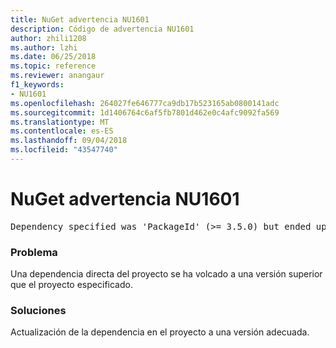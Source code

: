 ```yaml
---
title: NuGet advertencia NU1601
description: Código de advertencia NU1601
author: zhili1208
ms.author: lzhi
ms.date: 06/25/2018
ms.topic: reference
ms.reviewer: anangaur
f1_keywords:
- NU1601
ms.openlocfilehash: 264027fe646777ca9db17b523165ab0800141adc
ms.sourcegitcommit: 1d1406764c6af5fb7801d462e0c4afc9092fa569
ms.translationtype: MT
ms.contentlocale: es-ES
ms.lasthandoff: 09/04/2018
ms.locfileid: "43547740"
---
```

# <a name="nuget-warning-nu1601"></a>NuGet advertencia NU1601

<pre>Dependency specified was 'PackageId' (>= 3.5.0) but ended up with 'PackageId' 4.0.0.</pre>

### <a name="issue"></a>Problema
Una dependencia directa del proyecto se ha volcado a una versión superior que el proyecto especificado.

### <a name="solution"></a>Soluciones
Actualización de la dependencia en el proyecto a una versión adecuada.